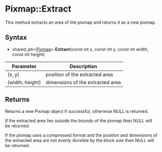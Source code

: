 # Pixmap::Extract

This method extracts an area of the pixmap and returns it as a new pixmap.

## Syntax

- shared_ptr<[Pixmap](Pixmap.md)> **Extract**(const int x, const int y, const int width, const int height)

| Parameter | Description |
|---|---|
| (x, y) | position of the extracted area |
| (width, height) | dimensions of the extracted area |

## Returns

Returns a new Pixmap object if successful, otherwise NULL is returned.

If the extracted area lies outside the bounds of the pixmap then NULL will be returned.

If the pixmap uses a compressed format and the position and dimensions of the extracted area are not evenly divisible by the block size then NULL will be returned.
